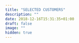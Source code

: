 ```yaml
---
title: "SELECTED CUSTOMERS"
description: ""
date: 2018-12-16T15:31:35+01:00
draft: false
image: ""
hidden: true
---
```

